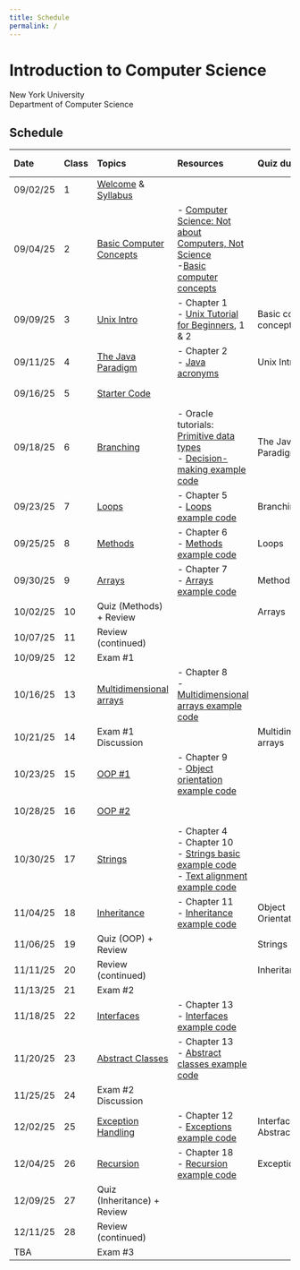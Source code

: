 ```yaml
---
title: Schedule
permalink: /
---
```


# Introduction to Computer Science

New York University  
Department of Computer Science

## Schedule

| Date     | Class | Topics                                                      | Resources                                                                                                                                                                                                                                                      | Quiz due                        | Assignment due         |
| :------- | :---- | :---------------------------------------------------------- | :------------------------------------------------------------------------------------------------------------------------------------------------------------------------------------------------------------------------------------------------------------- | :------------------------------ | :--------------------- |
| 09/02/25 | 1     | [Welcome](./slides/welcome) & [Syllabus](./syllabus)        |                                                                                                                                                                                                                                                                |                                 |                        |
| 09/04/25 | 2     | [Basic Computer Concepts](./slides/basic-computer-concepts) | - [Computer Science: Not about Computers, Not Science](./content/assets/Computer_Science_Not_About_Computers_Not_a_Science.pdf)<br /> -[Basic computer concepts](https://knowledge.kitchen/content/courses/intro-to-computer-science/basic-computer-concepts/) |                                 |                        |
| 09/09/25 | 3     | [Unix Intro](./slides/unix-intro)                           | - Chapter 1<br />- [Unix Tutorial for Beginners](https://info-ee.surrey.ac.uk/Teaching/Unix/), 1 & 2                                                                                                                                                           | Basic computer concepts         |                        |
| 09/11/25 | 4     | [The Java Paradigm](./slides/java-paradigm)                 | - Chapter 2<br />- [Java acronyms](https://www.tpointtech.com/difference-between-jdk-jre-and-jvm)                                                                                                                                                              | Unix Intro                      |                        |
| 09/16/25 | 5     | [Starter Code](./slides/starter-code)                       |                                                                                                                                                                                                                                                                |                                 | 01 - Hello World       |
| 09/18/25 | 6     | [Branching](./slides/branching)                             | - Oracle tutorials: [Primitive data types](https://docs.oracle.com/javase/tutorial/java/nutsandbolts/datatypes.html)<br />- [Decision-making example code](https://github.com/nyu-java-programming/decision-making-examples)                                   | The Java Paradigm               |                        |
| 09/23/25 | 7     | [Loops](./slides/loops)                                     | - Chapter 5<br />- [Loops example code](https://github.com/nyu-java-programming/loops-examples)                                                                                                                                                                | Branching                       |                        |
| 09/25/25 | 8     | [Methods](./slides/methods)                                 | - Chapter 6<br />- [Methods example code](https://github.com/nyu-java-programming/methods-examples)                                                                                                                                                            | Loops                           | 02 - Basic Programming |
| 09/30/25 | 9     | [Arrays](./slides/arrays)                                   | - Chapter 7<br />- [Arrays example code](https://github.com/nyu-java-programming/array-examples)                                                                                                                                                               | Methods                         |                        |
| 10/02/25 | 10    | Quiz (Methods) + Review                                     |                                                                                                                                                                                                                                                                | Arrays                          |                        |
| 10/07/25 | 11    | Review (continued)                                          |                                                                                                                                                                                                                                                                |                                 | 03 - Blackjack         |
| 10/09/25 | 12    | Exam #1                                                     |                                                                                                                                                                                                                                                                |                                 |                        |
| 10/16/25 | 13    | [Multidimensional arrays](./slides/arrays-multidimensional) | - Chapter 8<br />- [Multidimensional arrays example code](https://github.com/nyu-java-programming/multidimensional-array-examples)                                                                                                                             |                                 |                        |
| 10/21/25 | 14    | Exam #1 Discussion                                          |                                                                                                                                                                                                                                                                | Multidimensional arrays         |                        |
| 10/23/25 | 15    | [OOP #1](./slides/object-orientation-1)                     | - Chapter 9<br />- [Object orientation example code](https://github.com/nyu-java-programming/simple-object-examples)                                                                                                                                           |                                 |                        |
| 10/28/25 | 16    | [OOP #2](./slides/object-orientation-2)                     |                                                                                                                                                                                                                                                                |                                 | 04 - Text Analysis     |
| 10/30/25 | 17    | [Strings](./slides/strings-as-objects)                      | - Chapter 4<br />- Chapter 10<br />- [Strings basic example code](https://github.com/nyu-java-programming/string-examples)<br />- [Text alignment example code](https://github.com/nyu-java-programming/text-alignment)                                        |                                 |                        |
| 11/04/25 | 18    | [Inheritance](./slides/inheritance)                         | - Chapter 11<br />- [Inheritance example code](https://github.com/nyu-java-programming/simple-inheritance-example)                                                                                                                                             | Object Orientation              |                        |
| 11/06/25 | 19    | Quiz (OOP) + Review                                         |                                                                                                                                                                                                                                                                | Strings                         |                        |
| 11/11/25 | 20    | Review (continued)                                          |                                                                                                                                                                                                                                                                | Inheritance                     | 05 - Sudoku Validator  |
| 11/13/25 | 21    | Exam #2                                                     |                                                                                                                                                                                                                                                                |                                 |                        |
| 11/18/25 | 22    | [Interfaces](./slides/interfaces)                           | - Chapter 13<br />- [Interfaces example code](https://github.com/nyu-java-programming/interface-examples)                                                                                                                                                      |                                 |                        |
| 11/20/25 | 23    | [Abstract Classes](./slides/abstract-classes)               | - Chapter 13<br />- [Abstract classes example code](https://github.com/nyu-java-programming/abstract-classes-examples)                                                                                                                                         |                                 |                        |
| 11/25/25 | 24    | Exam #2 Discussion                                          |                                                                                                                                                                                                                                                                |                                 | 06 - Virtual Moped     |
| 12/02/25 | 25    | [Exception Handling](./slides/exception-handling)           | - Chapter 12<br />- [Exceptions example code](https://github.com/nyu-java-programming/exceptions-examples)                                                                                                                                                     | Interfaces and Abstract Classes |                        |
| 12/04/25 | 26    | [Recursion](./slides/recursion)                             | - Chapter 18<br />- [Recursion example code](https://github.com/nyu-java-programming/recursion-examples)                                                                                                                                                       | Exceptions                      |                        |
| 12/09/25 | 27    | Quiz (Inheritance) + Review                                 |                                                                                                                                                                                                                                                                |                                 |                        |
| 12/11/25 | 28    | Review (continued)                                          |                                                                                                                                                                                                                                                                |                                 | 07 - Language          |
| TBA      |       | Exam #3                                                     |                                                                                                                                                                                                                                                                |                                 |                        |

